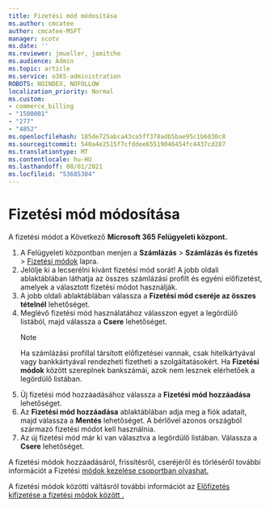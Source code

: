 ```yaml
---
title: Fizetési mód módosítása
ms.author: cmcatee
author: cmcatee-MSFT
manager: scotv
ms.date: ''
ms.reviewer: jmueller, jamitche
ms.audience: Admin
ms.topic: article
ms.service: o365-administration
ROBOTS: NOINDEX, NOFOLLOW
localization_priority: Normal
ms.custom:
- commerce_billing
- "1500001"
- "277"
- "4852"
ms.openlocfilehash: 185de725abca43ca5ff378adb5bae95c1b6030c8
ms.sourcegitcommit: 540a4e2515f7cfddee65519046454fc4437cd287
ms.translationtype: MT
ms.contentlocale: hu-HU
ms.lasthandoff: 08/01/2021
ms.locfileid: "53685304"
---
```

# <a name="change-payment-method"></a>Fizetési mód módosítása

A fizetési módot a Következő **Microsoft 365 Felügyeleti központ.**
  
1. A Felügyeleti központban menjen a **Számlázás** > **Számlázás és fizetés** > [Fizetési módok](https://go.microsoft.com/fwlink/p/?linkid=2018806) lapra.
2. Jelölje ki a lecserélni kívánt fizetési mód sorát! A jobb oldali ablaktáblában láthatja az összes számlázási profilt és egyéni előfizetést, amelyek a választott fizetési módot használják.
3. A jobb oldali ablaktáblában válassza a **Fizetési mód cseréje az összes tételnél** lehetőséget.
4. Meglévő fizetési mód használatához válasszon egyet a legördülő listából, majd válassza a **Csere** lehetőséget.
    > [!NOTE]
    > Ha számlázási profillal társított előfizetései vannak, csak hitelkártyával vagy bankkártyával rendezheti fizetheti a szolgáltatásokért. Ha **Fizetési módok** között szereplnek bankszámái, azok nem lesznek elérhetőek a legördülő listában.
5. Új fizetési mód hozzáadásához válassza a **Fizetési mód hozzáadása** lehetőséget.
6. Az **Fizetési mód hozzáadása** ablaktáblában adja meg a fiók adatait, majd válassza a **Mentés** lehetőséget. A bérlővel azonos országból származó fizetési módot kell használnia.
7. Az új fizetési mód már ki van választva a legördülő listában. Válassza a **Csere** lehetőséget.

A fizetési módok hozzáadásáról, frissítésről, cseréjéről és törléséről további információt a Fizetési [módok kezelése csoportban olvashat.](/microsoft-365/commerce/billing-and-payments/manage-payment-methods)

A fizetési módok közötti váltásról további információt az [Előfizetés kifizetése a fizetési módok között .](/microsoft-365/commerce/billing-and-payments/pay-for-your-subscription)